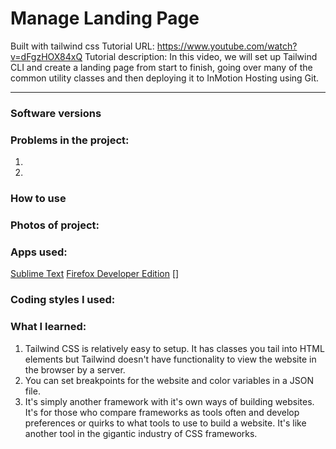 # Manage Landing Page
Built with tailwind css
Tutorial URL: https://www.youtube.com/watch?v=dFgzHOX84xQ
Tutorial description: In this video, we will set up Tailwind CLI and create a landing page from start to finish, going over many of the common utility classes and then deploying it to InMotion Hosting using Git.

___________

### Software versions

### Problems in the project:
1.
2.

### How to use

### Photos of project:

### Apps used:
[Sublime Text](https://www.sublimetext.com/)
[Firefox Developer Edition](https://www.mozilla.org/en-US/firefox/developer/)
[]

### Coding styles I used:

### What I learned:
1. Tailwind CSS is relatively easy to setup. It has classes you tail into HTML elements but Tailwind doesn't have functionality to view the website in the browser by a server.
2. You can set breakpoints for the website and color variables in a JSON file.
3. It's simply another framework with it's own ways of building websites. It's for those who compare frameworks as tools often and develop preferences or quirks to what tools to use to build a website. It's like another tool in the gigantic industry of CSS frameworks.

